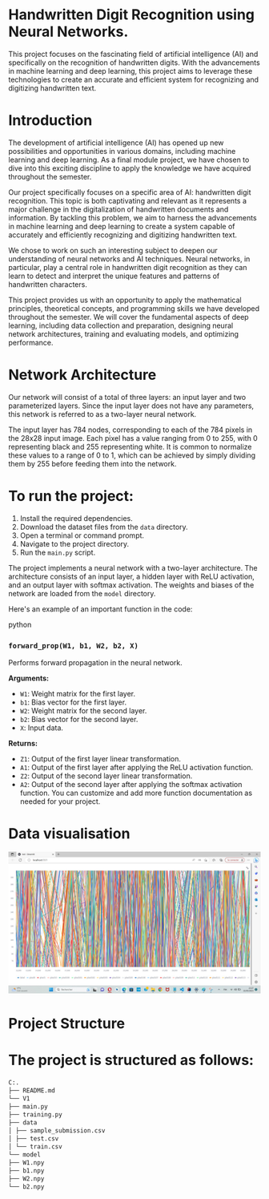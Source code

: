 ﻿# Handwritten Digit Recognition using Neural Networks.
This project focuses on the fascinating field of artificial intelligence (AI) and specifically on the recognition of handwritten digits. With the advancements in machine learning and deep learning, this project aims to leverage these technologies to create an accurate and efficient system for recognizing and digitizing handwritten text.

# Introduction
The development of artificial intelligence (AI) has opened up new possibilities and opportunities in various domains, including machine learning and deep learning. As a final module project, we have chosen to dive into this exciting discipline to apply the knowledge we have acquired throughout the semester.

Our project specifically focuses on a specific area of AI: handwritten digit recognition. This topic is both captivating and relevant as it represents a major challenge in the digitalization of handwritten documents and information. By tackling this problem, we aim to harness the advancements in machine learning and deep learning to create a system capable of accurately and efficiently recognizing and digitizing handwritten text.

We chose to work on such an interesting subject to deepen our understanding of neural networks and AI techniques. Neural networks, in particular, play a central role in handwritten digit recognition as they can learn to detect and interpret the unique features and patterns of handwritten characters.

This project provides us with an opportunity to apply the mathematical principles, theoretical concepts, and programming skills we have developed throughout the semester. We will cover the fundamental aspects of deep learning, including data collection and preparation, designing neural network architectures, training and evaluating models, and optimizing performance.

# Network Architecture
Our network will consist of a total of three layers: an input layer and two parameterized layers. Since the input layer does not have any parameters, this network is referred to as a two-layer neural network.

The input layer has 784 nodes, corresponding to each of the 784 pixels in the 28x28 input image. Each pixel has a value ranging from 0 to 255, with 0 representing black and 255 representing white. It is common to normalize these values to a range of 0 to 1, which can be achieved by simply dividing them by 255 before feeding them into the network.

# To run the project:

1. Install the required dependencies.
2. Download the dataset files from the `data` directory.
3. Open a terminal or command prompt.
4. Navigate to the project directory.
5. Run the `main.py` script.

The project implements a neural network with a two-layer architecture. The architecture consists of an input layer, a hidden layer with ReLU activation, and an output layer with softmax activation. The weights and biases of the network are loaded from the `model` directory.

Here's an example of an important function in the code:

python
### `forward_prop(W1, b1, W2, b2, X)`

Performs forward propagation in the neural network.

**Arguments:**

- `W1`: Weight matrix for the first layer.
- `b1`: Bias vector for the first layer.
- `W2`: Weight matrix for the second layer.
- `b2`: Bias vector for the second layer.
- `X`: Input data.

**Returns:**

- `Z1`: Output of the first layer linear transformation.
- `A1`: Output of the first layer after applying the ReLU activation function.
- `Z2`: Output of the second layer linear transformation.
- `A2`: Output of the second layer after applying the softmax activation function.
You can customize and add more function documentation as needed for your project.

# Data visualisation
![data_visualization](demo/data.jpeg)


# Project Structure

# The project is structured as follows:
```
C:.
├── README.md
└── V1
├── main.py
├── training.py
├── data
│ ├── sample_submission.csv
│ ├── test.csv
│ └── train.csv
└── model
├── W1.npy
├── b1.npy
├── W2.npy
└── b2.npy
```






